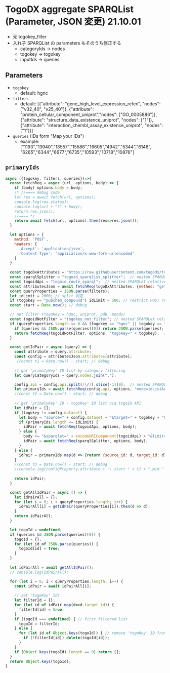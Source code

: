 # TogoDX aggregate SPARQList (Parameter, JSON 変更) 21.10.01

- 元 togokey_filter
- 入れ子 SPARQList の parameters もそのうち修正する
  - categoryIds -> nodes
  - togokey -> togokey
  - inputIds -> queries
 
## Parameters

* `togokey`
  * default: hgnc
* `filters`
  * default: [{"attribute": "gene_high_level_expression_refex", "nodes": ["v32_40", "v25_40"]}, {"attribute": "protein_cellular_component_uniprot","nodes": ["GO_0005886"]}, {"attribute": "structure_data_existence_uniprot", "nodes": ["1"]}, {"attribute": "interaction_chembl_assay_existence_uniprot", "nodes": ["1"]}]
* `queries` (IDs form "Map your IDs")
  * example: ["1193","13940","13557","15586","16605","4942","5344","6148", "6265","6344","6677","6735","10593","10718","10876"]
  
## `primaryIds`
```javascript
async ({togokey, filters, queries})=>{
  const fetchReq = async (url, options, body) => {
    if (body) options.body = body;
    /* //==== debug code
    let res = await fetch(url, options);
    console.log(res.status);
    console.log(url + "?" + body);
    return res.json();
    //==== */
    return await fetch(url, options).then(res=>res.json());
  }

  let options = {
    method: 'POST',
    headers: {
      'Accept': 'application/json',
      'Content-Type': 'application/x-www-form-urlencoded'
    }
  }
  
  const togoDxAttributes = "https://raw.githubusercontent.com/togodx/togodx-config-human/develop/config/attributes.json";
  const sparqlSplitter = "togoid_sparqlist_splitter";  // nested SPARQLet relative path
  const togoidApi = "togoid_route_sparql";  // nested SPARQLet relative path
  const attributesJson = await fetchReq(togoDxAttributes, {method: "get"});
  const queryProperties = JSON.parse(filters);
  let idLimit = 2000; // split 判定
  if (togokey == "pubchem_compound") idLimit = 500; // restrict POST respons size
  const start = Date.now(); // debug

  // not filter (togoKey = hgnc, uniprot, pdb, mondo)
  const togoidNotFilter = "togokey_not_filter"; // nested SPARQLet relative path
  if (queryProperties.length == 0 && (togokey == "hgnc" || togokey == "uniprot" || togokey == "pdb" || togokey == "mondo")) {
    if (queries && JSON.parse(queries)[0]) return JSON.parse(queries);
    return fetchReq(togoidNotFilter, options, "togoKey=" + togokey);  // #### 入れ子 SPARQList. 要パラメータ名の整理
  }

  const getIdPair = async (query) => {
    const attribute = query.attribute;
    const config = attributesJson.attributes[attribute];
     //const t1 = Date.now() - start; // debug
    
    // get 'primatyKey' ID list by category filtering
    let queryCategoryIds = query.nodes.join(",");

    config.api = config.api.split(/\//).slice(-1)[0];  // nested SPARQLet relative path
    let primaryIds = await fetchReq(config.api, options, "mode=idList&categoryIds=" + queryCategoryIds);  // #### 入れ子 SPARQList. 要パラメータ名の整理
    //const t2 = Date.now() - start; // debug
    
    // get 'primalyKey' ID - togoKey' ID list via togoID API
    let idPair = [];
    if (togokey != config.dataset) {
      let body = "source=" + config.dataset + "&target=" + togokey + "&ids=" +  encodeURIComponent(primaryIds.join(","));
      if (primaryIds.length <= idLimit) {
        idPair = await fetchReq(togoidApi, options, body);
      } else {
        body += "&sparqlet=" + encodeURIComponent(togoidApi) + "&limit=" + idLimit;
        idPair = await fetchReq(sparqlSplitter, options, body);
      }
    } else {
      idPair = primaryIds.map(d => {return {source_id: d, target_id: d} });
    }
    //const t3 = Date.now() - start; // debug
    //console.log(configProperty.attribute + ": start " + t1 + ",mid " + t2 + ",fin " + t3);
    
    return idPair;
  }

  const getAllIdPair = async () => {
    let idPairAll = {};
    for (let i = 0; i < queryProperties.length; i++) {
      idPairAll[i] = getIdPair(queryProperties[i]).then(d => d);
    }
    return idPairAll;
  } 

  let togoId = undefined;
  if (queries && JSON.parse(queries)[0]) {
    togoId = {};
    for (let id of JSON.parse(queries)) {
      togoId[id] = true;
    }
  }
  
  let idPairAll = await getAllIdPair();
  // console.log(idPairAll);

  for (let i = 0; i < queryProperties.length; i++) { 
    const idPair = await idPairAll[i];
     
    // set 'togoKey' Ids
    let filterId = {};
    for (let id of idPair.map(d=>d.target_id)) {
      filterId[id] = true;
    }
    if (togoId === undefined) { // first filtered list
      togoId = filterId;
    } else {
      for (let id of Object.keys(togoId)) { // remove 'togoKey' ID from list
        if (!filterId[id]) delete(togoId[id]);
      }
    }
    if (Object.keys(togoId).length == 0) return [];
  }
  return Object.keys(togoId);
}
```
